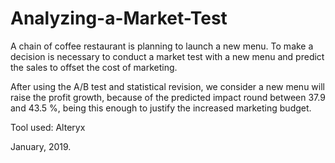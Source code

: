 # Analyzing-a-Market-Test

A chain of coffee restaurant is planning to launch a new menu. To make a decision is necessary to conduct a market test with a new menu and predict the sales to offset the cost of marketing.

After using the A/B test and statistical revision, we consider a new menu will raise the profit growth, because of the predicted impact round between 37.9 and 43.5 %, being this enough to justify the increased marketing budget.

Tool used: Alteryx

January, 2019.
